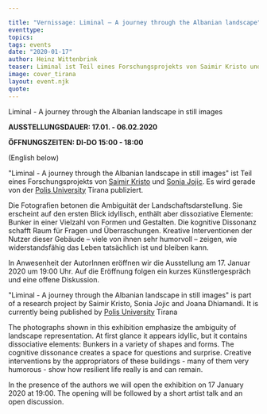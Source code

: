 ```yaml
---

title: "Vernissage: Liminal – A journey through the Albanian landscape"
eventtype:
topics:
tags: events
date: "2020-01-17"
author: Heinz Wittenbrink
teaser: Liminal ist Teil eines Forschungsprojekts von Saimir Kristo und Sonia Jojic. Es wird gerade von der Polis University Tirana publiziert.
image: cover_tirana
layout: event.njk
quote:
---
```


Liminal - A journey through the Albanian landscape in still images


**AUSSTELLUNGSDAUER: 17.01. - 06.02.2020**

**ÖFFNUNGSZEITEN: DI-DO 15:00 - 18:00**


(English below)

"Liminal - A journey through the Albanian landscape in still images" ist Teil eines Forschungsprojekts von [Saimir Kristo](https://www.linkedin.com/in/saimir-kristo-b08a404a/ "Saimir Kristo | LinkedIn") und [Sonia Jojic](https://www.linkedin.com/in/sonia-jojic-b5b00038/?originalSubdomain=al "Sonia Jojic | LinkedIn"). Es wird gerade von der [Polis University](http://www.universitetipolis.edu.al/?q=en "Universiteti Polis") Tirana publiziert.

Die Fotografien betonen die Ambiguität der Landschaftsdarstellung. Sie erscheint auf den ersten Blick idyllisch, enthält aber dissoziative Elemente: Bunker in einer Vielzahl von Formen und Gestalten. Die kognitive Dissonanz schafft Raum für Fragen und Überraschungen.
Kreative Interventionen der Nutzer dieser Gebäude – viele von ihnen sehr humorvoll – zeigen, wie widerstandsfähig das Leben tatsächlich ist und bleiben kann.

In Anwesenheit der AutorInnen eröffnen wir die Ausstellung am 17. Januar 2020 um 19:00 Uhr. Auf die Eröffnung folgen ein kurzes Künstlergespräch und eine offene Diskussion.


"Liminal - A journey through the Albanian landscape in still images" is part of a research project by Saimir Kristo, Sonia Jojic and Joana Dhiamandi. It is currently being published by [Polis University](http://www.universitetipolis.edu.al/?q=en "Universiteti Polis") Tirana

The photographs shown in this exhibition emphasize the ambiguity of landscape representation. At first glance it appears idyllic, but it contains dissociative elements: Bunkers in a variety of shapes and forms. The cognitive dissonance creates a space for questions and surprise.
Creative interventions by the appropriators of these buildings - many of them very humorous - show how resilient life really is and can remain.

In the presence of the authors we will open the exhibition on 17 January 2020 at 19:00. The opening will be followed by a short artist talk and an open discussion.
